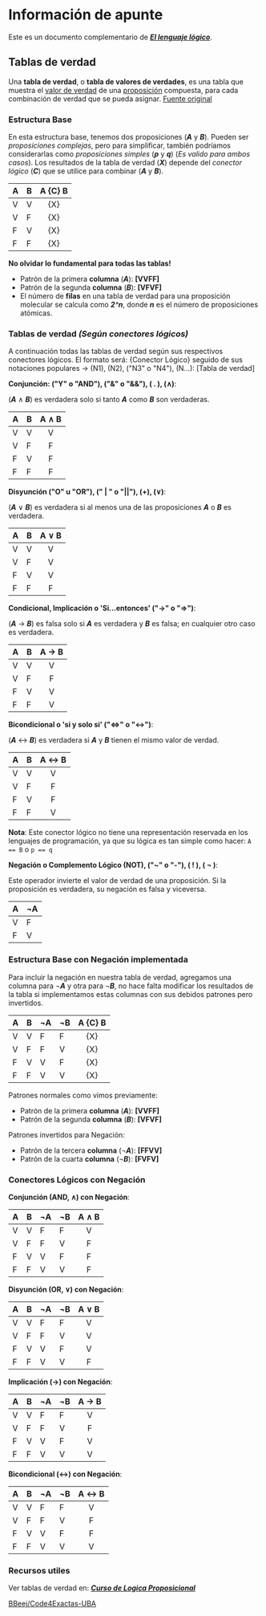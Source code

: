 # Información de apunte

Este es un documento complementario de ***[El lenguaje lógico](El%20lenguaje%20lógico.md)***.

## Tablas de verdad

Una **tabla de verdad**, o **tabla de valores de verdades**, es una tabla que muestra el [valor de verdad](https://es.wikipedia.org/wiki/Valor_de_verdad "Valor de verdad") de una [proposición](https://es.wikipedia.org/wiki/Proposici%C3%B3n "Proposición") compuesta, para cada combinación de verdad que se pueda asignar. [Fuente original](https://es.wikipedia.org/wiki/Tabla_de_verdad)
​
### Estructura Base

En esta estructura base, tenemos dos proposiciones (***A*** y ***B***). Pueden ser *proposiciones complejas*, pero para simplificar, también podríamos considerarlas como *proposiciones simples* (***p*** y ***q***) (*Es valido para ambos casos*). Los resultados de la tabla de verdad (***X***) depende del *conector lógico* (***C***) que se utilice para combinar (***A*** y ***B***).

| A   | B   | A {C} B |
| --- | --- | :-----: |
| V   | V   |   {X}   |
| V   | F   |   {X}   |
| F   | V   |   {X}   |
| F   | F   |   {X}   |

**No olvidar lo fundamental para todas las tablas!**
- Patrón de la primera **columna** (***A***): **[VVFF]**
- Patrón de la segunda **columna** (***B***): **[VFVF]**
- El número de **filas** en una tabla de verdad para una proposición molecular se calcula como ***2^n***, donde ***n*** es el número de proposiciones atómicas.
### Tablas de verdad *(Según conectores lógicos)*

A continuación todas las tablas de verdad según sus respectivos conectores lógicos.
El formato será: {Conector Lógico} seguido de sus notaciones populares -> (N1), (N2), ("N3" o "N4"), (N...): [Tabla de verdad]

**Conjunción: ("Y" o "AND"),  ("&" o "&&"), ( . ), (∧)**:

(***A*** ∧ ***B***) es verdadera solo si tanto ***A*** como ***B*** son verdaderas.

| A   | B   | A ∧ B |
| --- | --- | :---: |
| V   | V   |   V   |
| V   | F   |   F   |
| F   | V   |   F   |
| F   | F   |   F   |

**Disyunción ("O" u "OR"), (" | " o "||"), (+), (∨)**:

(***A*** ∨ ***B***) es verdadera si al menos una de las proposiciones ***A*** o ***B*** es verdadera.

| A   | B   | A ∨ B |
| --- | --- | :---: |
| V   | V   |   V   |
| V   | F   |   V   |
| F   | V   |   V   |
| F   | F   |   F   |

**Condicional, Implicación o 'Si...entonces' ("→" o "=>")**:

(***A*** → ***B***) es falsa solo si ***A*** es verdadera y ***B*** es falsa; en cualquier otro caso es verdadera.

| A   | B   | A → B |
| --- | --- | :---: |
| V   | V   |   V   |
| V   | F   |   F   |
| F   | V   |   V   |
| F   | F   |   V   |

**Bicondicional o 'si y solo si' ("<=>" o "↔")**:

(***A*** ↔ ***B***) es verdadera si ***A*** y ***B*** tienen el mismo valor de verdad.

| A   | B   | A ↔ B |
| --- | --- | :---: |
| V   | V   |   V   |
| V   | F   |   F   |
| F   | V   |   F   |
| F   | F   |   V   |

**Nota**: Este conector lógico no tiene una representación reservada en los lenguajes de programación, ya que su lógica es tan simple como hacer: `A == B` o `p == q`

**Negación o Complemento Lógico (NOT), ("~" o "-"), ( ! ), ( ¬ )**:

Este operador invierte el valor de verdad de una proposición. Si la proposición es verdadera, su negación es falsa y viceversa.

| A   | ¬A  |
| --- | --- |
| V   | F   |
| F   | V   |

### Estructura Base con Negación implementada

Para incluir la negación en nuestra tabla de verdad, agregamos una columna para ¬***A*** y otra para ¬***B***, no hace falta modificar los resultados de la tabla si implementamos estas columnas con sus debidos patrones pero invertidos.

| A   | B   | ¬A  | ¬B  | A {C} B |
| --- | --- | --- | --- | :-----: |
| V   | V   | F   | F   |   {X}   |
| V   | F   | F   | V   |   {X}   |
| F   | V   | V   | F   |   {X}   |
| F   | F   | V   | V   |   {X}   |

Patrones normales como vimos previamente:
- Patrón de la primera **columna** (***A***): **[VVFF]**
- Patrón de la segunda **columna** (***B***): **[VFVF]**

Patrones invertidos para Negación:
- Patrón de la tercera **columna** (¬***A***): **[FFVV]**
- Patrón de la cuarta **columna** (¬***B***): **[FVFV]**

### Conectores Lógicos con Negación

**Conjunción (AND, ∧) con Negación**:

| A   | B   | ¬A  | ¬B  | A ∧ B |
| --- | --- | --- | --- | :---: |
| V   | V   | F   | F   |   V   |
| V   | F   | F   | V   |   F   |
| F   | V   | V   | F   |   F   |
| F   | F   | V   | V   |   F   |

**Disyunción (OR, ∨) con Negación**:

| A   | B   | ¬A  | ¬B  | A ∨ B |
| --- | --- | --- | --- | :---: |
| V   | V   | F   | F   |   V   |
| V   | F   | F   | V   |   V   |
| F   | V   | V   | F   |   V   |
| F   | F   | V   | V   |   F   |

**Implicación (→) con Negación**:

| A   | B   | ¬A  | ¬B  | A → B |
| --- | --- | --- | --- | :---: |
| V   | V   | F   | F   |   V   |
| V   | F   | F   | V   |   F   |
| F   | V   | V   | F   |   V   |
| F   | F   | V   | V   |   V   |

**Bicondicional (↔) con Negación**:

| A   | B   | ¬A  | ¬B  | A ↔ B |
| --- | --- | --- | --- | :---: |
| V   | V   | F   | F   |   V   |
| V   | F   | F   | V   |   F   |
| F   | V   | V   | F   |   F   |
| F   | F   | V   | V   |   V   |

### Recursos utiles

Ver tablas de verdad en: [***Curso de Logica Proposicional*** ](https://www.youtube.com/playlist?list=PLeySRPnY35dHBYcVHPisjBCVHBa954rMZ)

[BBeej/Code4Exactas-UBA](https://github.com/BBeej/Code4Exactas-UBA)
